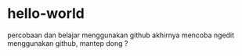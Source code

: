 # hello-world
percobaan dan belajar menggunakan github
akhirnya mencoba ngedit menggunakan github, mantep dong ?
